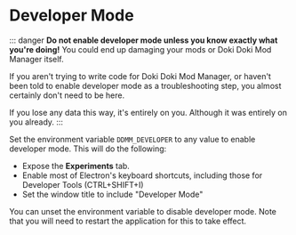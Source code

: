 # Developer Mode

::: danger
**Do not enable developer mode unless you know exactly what you're doing!** You could end up damaging your mods or Doki Doki Mod Manager itself.

If you aren't trying to write code for Doki Doki Mod Manager, or haven't been told to enable developer mode as a troubleshooting step, you almost certainly don't need to be here.

If you lose any data this way, it's entirely on you. Although it was entirely on you already.
:::

Set the environment variable `DDMM_DEVELOPER` to any value to enable developer mode. This will do the following:

* Expose the **Experiments** tab.
* Enable most of Electron's keyboard shortcuts, including those for Developer Tools (CTRL+SHIFT+I)
* Set the window title to include "Developer Mode"

You can unset the environment variable to disable developer mode. Note that you will need to restart the application for this to take effect.
